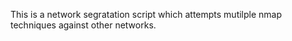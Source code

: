 This is a network segratation script which attempts mutilple nmap techniques against other networks.
